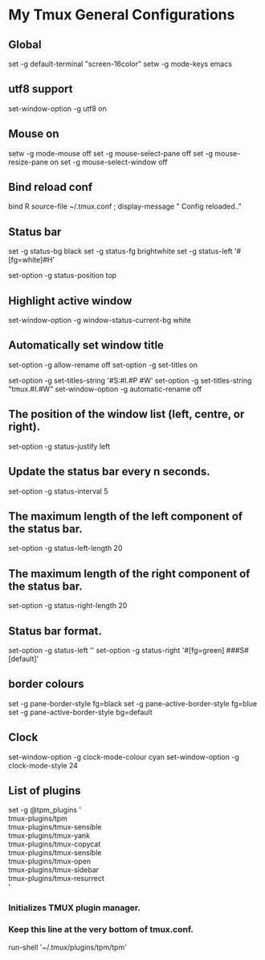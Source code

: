 # My Tmux General Configurations
## Global
  
  set -g default-terminal "screen-16color"
  setw -g mode-keys emacs

## utf8 support

  set-window-option -g utf8 on

## Mouse on

  setw -g mode-mouse off
  set -g mouse-select-pane off
  set -g mouse-resize-pane on
  set -g mouse-select-window off

## Bind reload conf
  
  bind R source-file ~/.tmux.conf \; display-message " Config reloaded.."

## Status bar

  set -g status-bg black
  set -g status-fg brightwhite
  set -g status-left '#[fg=white]#H'

  set-option -g status-position top

## Highlight active window
  
  set-window-option -g window-status-current-bg white

## Automatically set window title

  set-option -g allow-rename off
  set-option -g set-titles on

  set-option -g set-titles-string '#S:#I.#P #W'
  set-option -g set-titles-string "tmux.#I.#W"
  set-window-option -g automatic-rename off

## The position of the window list (left, centre, or right).
  
  set-option -g status-justify left

## Update the status bar every n seconds.

  set-option -g status-interval 5

## The maximum length of the left component of the status bar.

  set-option -g status-left-length 20

## The maximum length of the right component of the status bar.

  set-option -g status-right-length 20

## Status bar format.

  set-option -g status-left ''
  set-option -g status-right '#[fg=green] ###S#[default]'

## border colours

  set -g pane-border-style fg=black
  set -g pane-active-border-style fg=blue
  set -g pane-active-border-style bg=default
  
## Clock

  set-window-option -g clock-mode-colour cyan
  set-window-option -g clock-mode-style 24

## List of plugins

  set -g @tpm_plugins '              \
    tmux-plugins/tpm                 \
    tmux-plugins/tmux-sensible       \
    tmux-plugins/tmux-yank           \
    tmux-plugins/tmux-copycat        \
    tmux-plugins/tmux-sensible       \
    tmux-plugins/tmux-open           \
    tmux-plugins/tmux-sidebar        \
    tmux-plugins/tmux-resurrect      \
  '

### Initializes TMUX plugin manager.
### Keep this line at the very bottom of tmux.conf.

  run-shell '~/.tmux/plugins/tpm/tpm'
